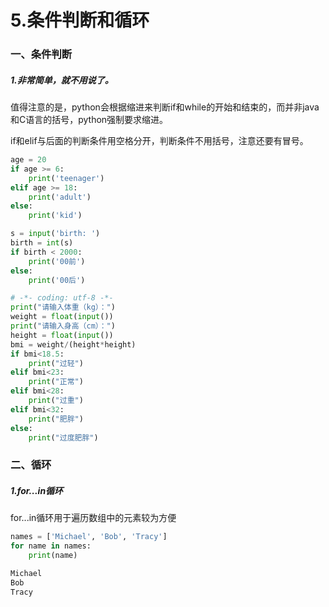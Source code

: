 # 5.条件判断和循环

### 一、条件判断

##### 1.非常简单，就不用说了。

值得注意的是，python会根据缩进来判断if和while的开始和结束的，而并非java和C语言的括号，python强制要求缩进。

if和elif与后面的判断条件用空格分开，判断条件不用括号，注意还要有冒号。

```py
age = 20
if age >= 6:
    print('teenager')
elif age >= 18:
    print('adult')
else:
    print('kid')

s = input('birth: ')
birth = int(s)
if birth < 2000:
    print('00前')
else:
    print('00后')
```

```py
# -*- coding: utf-8 -*-
print("请输入体重（kg）：")
weight = float(input())
print("请输入身高（cm）：")
height = float(input())
bmi = weight/(height*height)
if bmi<18.5:
    print("过轻")
elif bmi<23:
    print("正常")
elif bmi<28:
    print("过重")
elif bmi<32:
    print("肥胖")
else:
    print("过度肥胖")
```

### 二、循环

##### 1.for...in循环

for...in循环用于遍历数组中的元素较为方便

```py
names = ['Michael', 'Bob', 'Tracy']
for name in names:
    print(name)

Michael
Bob
Tracy
```




